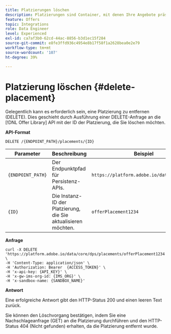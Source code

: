 ```yaml
---
title: Platzierungen löschen
description: Platzierungen sind Container, mit denen Ihre Angebote präsentiert werden.
feature: Offers
topic: Integrations
role: Data Engineer
level: Experienced
exl-id: ca7af3b0-62cd-44ac-8856-b3d1ec15f284
source-git-commit: e8fe3ffd936c4954e8b17f58f1a2628bea0e2e79
workflow-type: tm+mt
source-wordcount: '107'
ht-degree: 39%

---
```


# Platzierung löschen {#delete-placement}

Gelegentlich kann es erforderlich sein, eine Platzierung zu entfernen (DELETE). Dies geschieht durch Ausführung einer DELETE-Anfrage an die [!DNL Offer Library] API mit der ID der Platzierung, die Sie löschen möchten.

**API-Format**

```http
DELETE /{ENDPOINT_PATH}/placements/{ID}
```

| Parameter | Beschreibung | Beispiel |
| --------- | ----------- | ------- |
| `{ENDPOINT_PATH}` | Der Endpunktpfad für Persistenz-APIs. | `https://platform.adobe.io/data/core/dps/` |
| `{ID}` | Die Instanz-ID der Platzierung, die Sie aktualisieren möchten. | `offerPlacement1234` |

**Anfrage**

```shell
curl -X DELETE 'https://platform.adobe.io/data/core/dps/placements/offerPlacement1234' \
-H 'Content-Type: application/json' \
-H 'Authorization: Bearer  {ACCESS_TOKEN}' \
-H 'x-api-key: {API_KEY}' \
-H 'x-gw-ims-org-id: {IMS_ORG}' \
-H 'x-sandbox-name: {SANDBOX_NAME}'
```

**Antwort**

Eine erfolgreiche Antwort gibt den HTTP-Status 200 und einen leeren Text zurück.

Sie können den Löschvorgang bestätigen, indem Sie eine Nachschlageanfrage (GET) an die Platzierung durchführen und den HTTP-Status 404 (Nicht gefunden) erhalten, da die Platzierung entfernt wurde.